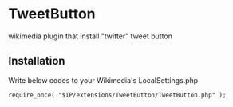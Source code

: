 # TweetButton
wikimedia plugin that install "twitter" tweet button 

## Installation
Write below codes to your Wikimedia's LocalSettings.php

    require_once( "$IP/extensions/TweetButton/TweetButton.php" );
